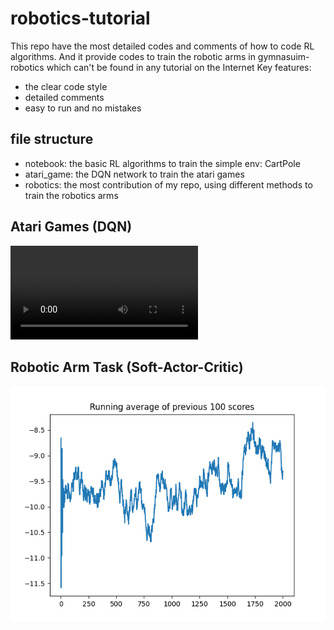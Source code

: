 # robotics-tutorial

This repo have the most detailed codes and comments of how to code RL algorithms. And it provide codes to train the robotic arms in gymnasuim-robotics which can't be found in any tutorial on the Internet
Key features:

- the clear code style
- detailed comments
- easy to run and no mistakes

## file structure

- notebook: the basic RL algorithms to train the simple env: CartPole
- atari_game: the DQN network to train the atari games
- robotics: the most contribution of my repo, using different methods to train the robotics arms

## Atari Games (DQN)

![Video](atari_rl/atari_games/video.mp4)

## Robotic Arm Task (Soft-Actor-Critic)

![result figure](plots/PandaReachDense-v3.png)
